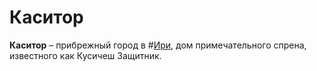 # Каситор

**Каситор** – прибрежный город в #[Ири](locations/iri), дом примечательного спрена, известного как Кусичеш Защитник.
